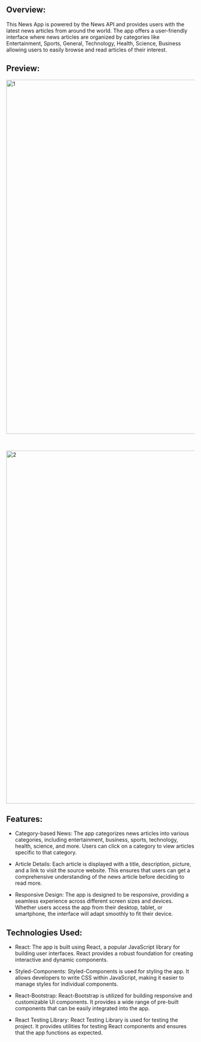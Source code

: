 

## Overview:
This News App is powered by the News API and provides users with the latest news articles from around the world. The app offers a user-friendly interface where news articles are organized by categories like Entertainment, Sports, General, Technology, Health, Science, Business allowing users to easily browse and read articles of their interest.


## Preview:
<img width="947" alt="1" src="https://github.com/vansh7777/V-News/assets/87646222/db7c0c96-4602-4626-91fd-c396540b8af6">

&nbsp;
&nbsp;
&nbsp;

<img width="944" alt="2" src="https://github.com/vansh7777/V-News/assets/87646222/a7279137-72a7-4a01-a096-5efe18983696">


## Features:
  * Category-based News: The app categorizes news articles into various categories, including entertainment, business, sports, technology, health, science, and more. Users can click on a category to view articles specific to that category.

  * Article Details: Each article is displayed with a title, description, picture, and a link to visit the source website. This ensures that users can get a comprehensive understanding of the news article before deciding to read more.

  * Responsive Design: The app is designed to be responsive, providing a seamless experience across different screen sizes and devices. Whether users access the app from their desktop, tablet, or smartphone, the interface will adapt smoothly to fit their device.


## Technologies Used:
* React:   The app is built using React, a popular JavaScript library for building user interfaces. React provides a robust foundation for creating interactive and dynamic components.

* Styled-Components: Styled-Components is used for styling the app. It allows developers to write CSS within JavaScript, making it easier to manage styles for individual components.

* React-Bootstrap: React-Bootstrap is utilized for building responsive and customizable UI components. It provides a wide range of pre-built components that can be easily integrated into the app.

* React Testing Library: React Testing Library is used for testing the project. It provides utilities for testing React components and ensures that the app functions as expected.



